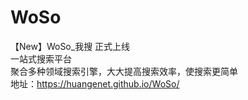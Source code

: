 # WoSo
【New】WoSo_我搜  正式上线<br>
一站式搜索平台<br>
聚合多种领域搜索引擎，大大提高搜索效率，使搜索更简单
<br>
地址：https://huangenet.github.io/WoSo/
